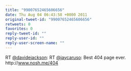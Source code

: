 ```yaml
---
title: "99007652465606656"
date: Thu Aug 04 06:43:58 +0000 2011
original-tweet-id: "99007652465606656"
retweets: 0
favorites: 0
reply-tweet-id: ""
reply-user-id: ""
reply-user-screen-name: ""
---
```

RT <a href="https://twitter.com/davidejackson">@davidejackson</a>: RT <a href="https://twitter.com/jaycaruso">@jaycaruso</a>: Best 404 page ever. http://<a href="https://www.nosh.me/404">www.nosh.me/404</a>

